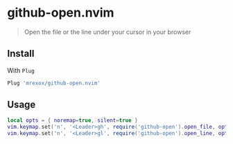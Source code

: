 # github-open.nvim

> Open the file or the line under your cursor in your browser

## Install

With `Plug`

```lua
Plug 'mrexox/github-open.nvim'
```

## Usage

```lua
local opts = { noremap=true, silent=true }
vim.keymap.set('n', '<Leader>gh', require('github-open').open_file, opts)
vim.keymap.set('n', '<Leader>gl', require('github-open').open_line, opts)
```
